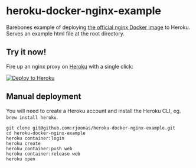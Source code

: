 # heroku-docker-nginx-example

Barebones example of deploying
[the official nginx Docker image](https://github.com/docker-library/docs/tree/master/nginx)
to Heroku. Serves an example html file at the root directory.

## Try it now!

Fire up an nginx proxy on [Heroku](https://www.heroku.com/) with a single click:

[![Deploy to Heroku](https://www.herokucdn.com/deploy/button.svg)](https://dashboard.heroku.com/new?template=https://github.com/mustofaku/hera)

## Manual deployment

You will need to create a Heroku account and install the Heroku CLI, eg.
`brew install heroku`.

```
git clone git@github.com:rjoonas/heroku-docker-nginx-example.git
cd heroku-docker-nginx-example
heroku container:login
heroku create
heroku container:push web
heroku container:release web
heroku open
```
